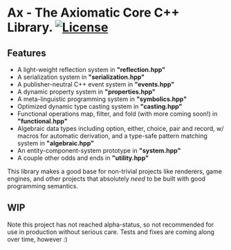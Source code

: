 # Ax - The Axiomatic Core C++ Library. [![License](https://img.shields.io/badge/license-MIT-blue.svg)](https://github.com/bryanedds/ax/blob/master/LICENSE.md) 

## Features

- A light-weight reflection system in **"reflection.hpp"**
- A serialization system in **"serialization.hpp"**
- A publisher-neutral C++ event system in **"events.hpp"**
- A dynamic property system in **"properties.hpp"**
- A meta-linguistic programming system in **"symbolics.hpp"**
- Optimized dynamic type casting system in **"casting.hpp"**
- Functional operations map, filter, and fold (with more coming soon!) in **"functional.hpp"**
- Algebraic data types including option, either, choice, pair and record, w/ macros for automatic derivation, 
and a type-safe pattern matching system in **"algebraic.hpp"**
- An entity-component-system prototype in **"system.hpp"**
- A couple other odds and ends in **"utility.hpp"**

This library makes a good base for non-trivial projects like renderers, game engines, and other projects that absolutely *need* to be built with good programming semantics.

## WIP
Note this project has not reached alpha-status, so not recommended for use in production without serious care. Tests and fixes are coming along over time, however :)
